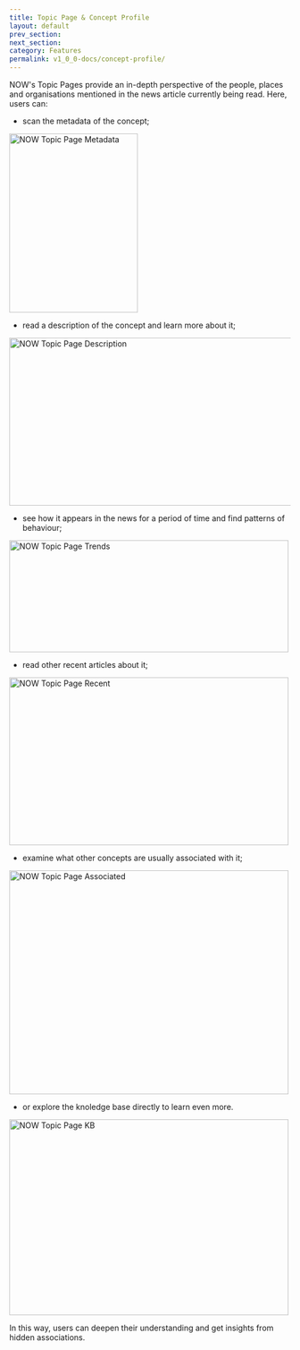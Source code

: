 ```yaml
---
title: Topic Page & Concept Profile
layout: default
prev_section:
next_section:
category: Features
permalink: v1_0_0-docs/concept-profile/
---
```

NOW's Topic Pages provide an in-depth perspective of the people, places and organisations mentioned in the news article currently being read. Here, users can:

* scan the metadata of the concept;

<img src="{{ site.baseurl }}/img/Topic_Page_Metadata.png" alt="NOW Topic Page Metadata" style="width:230px;height:320px; margin: 0 auto">

* read a description of the concept and learn more about it;

<img src="{{ site.baseurl }}/img/Topic_Page_Desc.png" alt="NOW Topic Page Description" style="width:700px;height:300px; margin: 0 auto">

* see how it appears in the news for a period of time and find patterns of behaviour;

<img src="{{ site.baseurl }}/img/Topic_Page_Trend_2.png" alt="NOW Topic Page Trends" style="width:500px;height:200px; margin: 0 auto">

* read other recent articles about it;

<img src="{{ site.baseurl }}/img/Topic_Page_Recent.png" alt="NOW Topic Page Recent" style="width:500px;height:300px; margin: 0 auto">

* examine what other concepts are usually associated with it;

<img src="{{ site.baseurl }}/img/Topic_Page_Ass.png" alt="NOW Topic Page Associated" style="width:500px;height:400px; margin: 0 auto">

* or explore the knoledge base directly to learn even more.

<img src="{{ site.baseurl }}/img/Topic_Page_KB.png" alt="NOW Topic Page KB" style="width:500px;height:350px; margin: 0 auto">

In this way, users can deepen their understanding and get insights from hidden associations.
